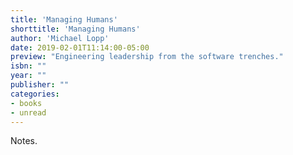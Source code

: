 ```yaml
---
title: 'Managing Humans'
shorttitle: 'Managing Humans'
author: 'Michael Lopp'
date: 2019-02-01T11:14:00-05:00
preview: "Engineering leadership from the software trenches."
isbn: ""
year: ""
publisher: ""
categories: 
- books
- unread
---
```


Notes.